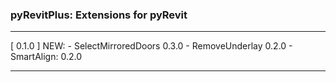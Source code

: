 ### pyRevitPlus: Extensions for pyRevit

-------------------------------------------------------------

[ 0.1.0 ]
NEW:
    - SelectMirroredDoors   0.3.0
    - RemoveUnderlay        0.2.0
    - SmartAlign:           0.2.0

-------------------------------------------------------------
